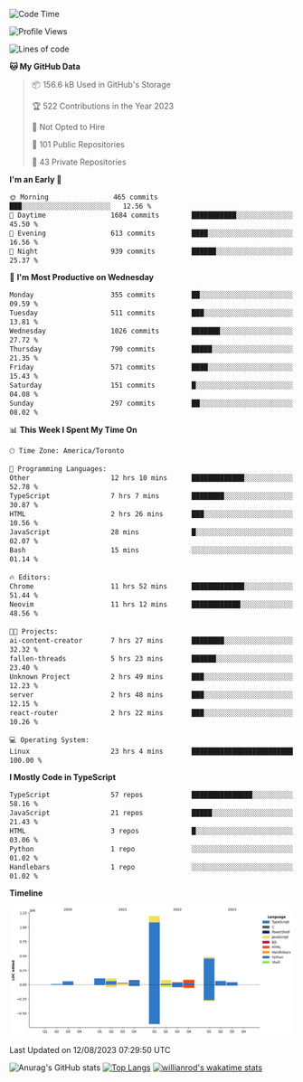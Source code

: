<!--START_SECTION:waka-->
![Code Time](http://img.shields.io/badge/Code%20Time-468%20hrs%2059%20mins-blue)

![Profile Views](http://img.shields.io/badge/Profile%20Views-0-blue)

![Lines of code](https://img.shields.io/badge/From%20Hello%20World%20I%27ve%20Written-2.4%20million%20lines%20of%20code-blue)

**🐱 My GitHub Data** 

> 📦 156.6 kB Used in GitHub's Storage 
 > 
> 🏆 522 Contributions in the Year 2023
 > 
> 🚫 Not Opted to Hire
 > 
> 📜 101 Public Repositories 
 > 
> 🔑 43 Private Repositories 
 > 
**I'm an Early 🐤** 

```text
🌞 Morning                465 commits         ███░░░░░░░░░░░░░░░░░░░░░░   12.56 % 
🌆 Daytime                1684 commits        ███████████░░░░░░░░░░░░░░   45.50 % 
🌃 Evening                613 commits         ████░░░░░░░░░░░░░░░░░░░░░   16.56 % 
🌙 Night                  939 commits         ██████░░░░░░░░░░░░░░░░░░░   25.37 % 
```
📅 **I'm Most Productive on Wednesday** 

```text
Monday                   355 commits         ██░░░░░░░░░░░░░░░░░░░░░░░   09.59 % 
Tuesday                  511 commits         ███░░░░░░░░░░░░░░░░░░░░░░   13.81 % 
Wednesday                1026 commits        ███████░░░░░░░░░░░░░░░░░░   27.72 % 
Thursday                 790 commits         █████░░░░░░░░░░░░░░░░░░░░   21.35 % 
Friday                   571 commits         ████░░░░░░░░░░░░░░░░░░░░░   15.43 % 
Saturday                 151 commits         █░░░░░░░░░░░░░░░░░░░░░░░░   04.08 % 
Sunday                   297 commits         ██░░░░░░░░░░░░░░░░░░░░░░░   08.02 % 
```


📊 **This Week I Spent My Time On** 

```text
🕑︎ Time Zone: America/Toronto

💬 Programming Languages: 
Other                    12 hrs 10 mins      █████████████░░░░░░░░░░░░   52.78 % 
TypeScript               7 hrs 7 mins        ████████░░░░░░░░░░░░░░░░░   30.87 % 
HTML                     2 hrs 26 mins       ███░░░░░░░░░░░░░░░░░░░░░░   10.56 % 
JavaScript               28 mins             █░░░░░░░░░░░░░░░░░░░░░░░░   02.07 % 
Bash                     15 mins             ░░░░░░░░░░░░░░░░░░░░░░░░░   01.14 % 

🔥 Editors: 
Chrome                   11 hrs 52 mins      █████████████░░░░░░░░░░░░   51.44 % 
Neovim                   11 hrs 12 mins      ████████████░░░░░░░░░░░░░   48.56 % 

🐱‍💻 Projects: 
ai-content-creator       7 hrs 27 mins       ████████░░░░░░░░░░░░░░░░░   32.32 % 
fallen-threads           5 hrs 23 mins       ██████░░░░░░░░░░░░░░░░░░░   23.40 % 
Unknown Project          2 hrs 49 mins       ███░░░░░░░░░░░░░░░░░░░░░░   12.23 % 
server                   2 hrs 48 mins       ███░░░░░░░░░░░░░░░░░░░░░░   12.15 % 
react-router             2 hrs 22 mins       ███░░░░░░░░░░░░░░░░░░░░░░   10.26 % 

💻 Operating System: 
Linux                    23 hrs 4 mins       █████████████████████████   100.00 % 
```

**I Mostly Code in TypeScript** 

```text
TypeScript               57 repos            ███████████████░░░░░░░░░░   58.16 % 
JavaScript               21 repos            █████░░░░░░░░░░░░░░░░░░░░   21.43 % 
HTML                     3 repos             █░░░░░░░░░░░░░░░░░░░░░░░░   03.06 % 
Python                   1 repo              ░░░░░░░░░░░░░░░░░░░░░░░░░   01.02 % 
Handlebars               1 repo              ░░░░░░░░░░░░░░░░░░░░░░░░░   01.02 % 
```



**Timeline**

![Lines of Code chart](https://raw.githubusercontent.com/wise-introvert/wise-introvert/master/assets/bar_graph.png)


 Last Updated on 12/08/2023 07:29:50 UTC
<!--END_SECTION:waka-->

![Anurag's GitHub stats](https://github-readme-stats.vercel.app/api?username=wise-introvert&count_private=true&show_icons=true)
[![Top Langs](https://github-readme-stats.vercel.app/api/top-langs/?username=wise-introvert&langs_count=10)](https://github.com/anuraghazra/github-readme-stats)
[![willianrod's wakatime stats](https://github-readme-stats.vercel.app/api/wakatime?username=wiseintrovert)](https://github.com/anuraghazra/github-readme-stats)
